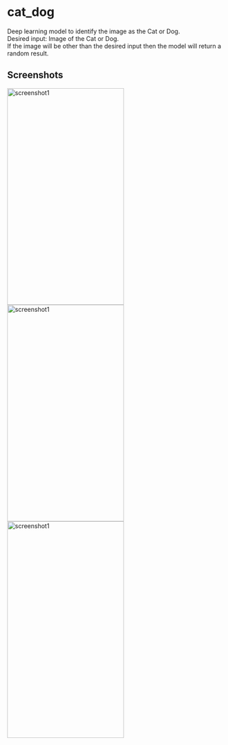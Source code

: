 # cat_dog

Deep learning model to identify the image as the Cat or Dog. <br>
Desired input: Image of the Cat or Dog.<br>
If the image will be other than the desired input then the model will return a random result.<br>

## Screenshots
<img src="https://i.imgur.com/eIBpjvI.png" alt="screenshot1" width="270" height="500"> <img src="https://i.imgur.com/k7Oxwqc.png" alt="screenshot1" width="270" height="500"> <img src="https://i.imgur.com/FafbTYz.png" alt="screenshot1" width="270" height="500"> 
